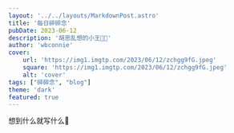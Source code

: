 ```yaml
---
layout: '../../layouts/MarkdownPost.astro'
title: '每日碎碎念'
pubDate: 2023-06-12
description: '胡思乱想的小王😶‍🌫️'
author: 'wbconnie'
cover:
    url: 'https://img1.imgtp.com/2023/06/12/zchgg9fG.jpeg'
    square: 'https://img1.imgtp.com/2023/06/12/zchgg9fG.jpeg'
    alt: 'cover'
tags: ["碎碎念", "blog"]
theme: 'dark'
featured: true
---
```




想到什么就写什么📝